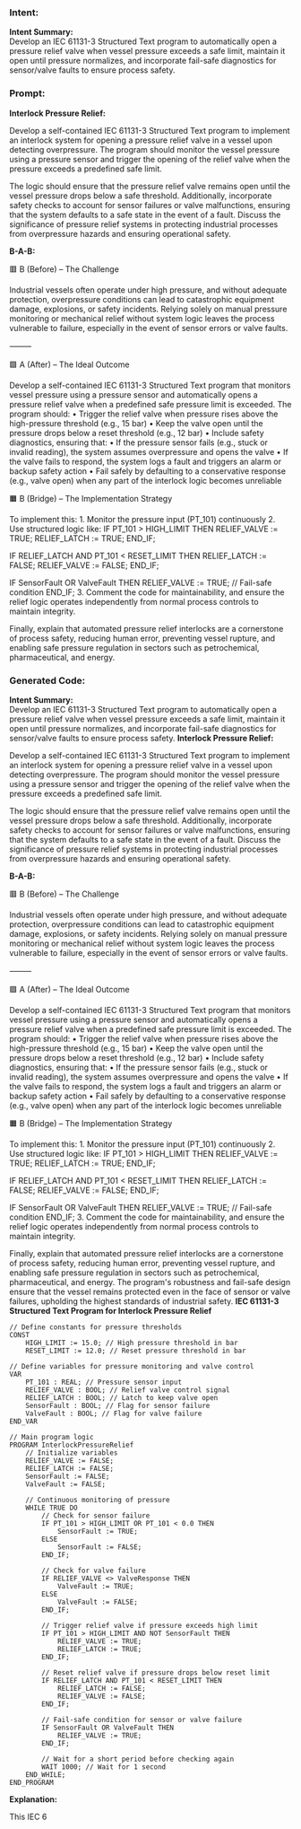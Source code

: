 ### Intent:
**Intent Summary:**  
Develop an IEC 61131-3 Structured Text program to automatically open a pressure relief valve when vessel pressure exceeds a safe limit, maintain it open until pressure normalizes, and incorporate fail-safe diagnostics for sensor/valve faults to ensure process safety.

### Prompt:
**Interlock Pressure Relief:**

Develop a self-contained IEC 61131-3 Structured Text program to implement an interlock system for opening a pressure relief valve in a vessel upon detecting overpressure. The program should monitor the vessel pressure using a pressure sensor and trigger the opening of the relief valve when the pressure exceeds a predefined safe limit.

The logic should ensure that the pressure relief valve remains open until the vessel pressure drops below a safe threshold. Additionally, incorporate safety checks to account for sensor failures or valve malfunctions, ensuring that the system defaults to a safe state in the event of a fault. Discuss the significance of pressure relief systems in protecting industrial processes from overpressure hazards and ensuring operational safety.


**B-A-B:**

🟥 B (Before) – The Challenge

Industrial vessels often operate under high pressure, and without adequate protection, overpressure conditions can lead to catastrophic equipment damage, explosions, or safety incidents. Relying solely on manual pressure monitoring or mechanical relief without system logic leaves the process vulnerable to failure, especially in the event of sensor errors or valve faults.

⸻

🟩 A (After) – The Ideal Outcome

Develop a self-contained IEC 61131-3 Structured Text program that monitors vessel pressure using a pressure sensor and automatically opens a pressure relief valve when a predefined safe pressure limit is exceeded. The program should:
	•	Trigger the relief valve when pressure rises above the high-pressure threshold (e.g., 15 bar)
	•	Keep the valve open until the pressure drops below a reset threshold (e.g., 12 bar)
	•	Include safety diagnostics, ensuring that:
	•	If the pressure sensor fails (e.g., stuck or invalid reading), the system assumes overpressure and opens the valve
	•	If the valve fails to respond, the system logs a fault and triggers an alarm or backup safety action
	•	Fail safely by defaulting to a conservative response (e.g., valve open) when any part of the interlock logic becomes unreliable
 
🟧 B (Bridge) – The Implementation Strategy

To implement this:
	1.	Monitor the pressure input (PT_101) continuously
	2.	Use structured logic like:
IF PT_101 > HIGH_LIMIT THEN
    RELIEF_VALVE := TRUE;
    RELIEF_LATCH := TRUE;
END_IF;

IF RELIEF_LATCH AND PT_101 < RESET_LIMIT THEN
    RELIEF_LATCH := FALSE;
    RELIEF_VALVE := FALSE;
END_IF;

IF SensorFault OR ValveFault THEN
    RELIEF_VALVE := TRUE; // Fail-safe condition
END_IF;
  3.	Comment the code for maintainability, and ensure the relief logic operates independently from normal process controls to maintain integrity.

Finally, explain that automated pressure relief interlocks are a cornerstone of process safety, reducing human error, preventing vessel rupture, and enabling safe pressure regulation in sectors such as petrochemical, pharmaceutical, and energy.

### Generated Code:
**Intent Summary:**  
Develop an IEC 61131-3 Structured Text program to automatically open a pressure relief valve when vessel pressure exceeds a safe limit, maintain it open until pressure normalizes, and incorporate fail-safe diagnostics for sensor/valve faults to ensure process safety.
**Interlock Pressure Relief:**

Develop a self-contained IEC 61131-3 Structured Text program to implement an interlock system for opening a pressure relief valve in a vessel upon detecting overpressure. The program should monitor the vessel pressure using a pressure sensor and trigger the opening of the relief valve when the pressure exceeds a predefined safe limit.

The logic should ensure that the pressure relief valve remains open until the vessel pressure drops below a safe threshold. Additionally, incorporate safety checks to account for sensor failures or valve malfunctions, ensuring that the system defaults to a safe state in the event of a fault. Discuss the significance of pressure relief systems in protecting industrial processes from overpressure hazards and ensuring operational safety.


**B-A-B:**

🟥 B (Before) – The Challenge

Industrial vessels often operate under high pressure, and without adequate protection, overpressure conditions can lead to catastrophic equipment damage, explosions, or safety incidents. Relying solely on manual pressure monitoring or mechanical relief without system logic leaves the process vulnerable to failure, especially in the event of sensor errors or valve faults.

⸻

🟩 A (After) – The Ideal Outcome

Develop a self-contained IEC 61131-3 Structured Text program that monitors vessel pressure using a pressure sensor and automatically opens a pressure relief valve when a predefined safe pressure limit is exceeded. The program should:
	•	Trigger the relief valve when pressure rises above the high-pressure threshold (e.g., 15 bar)
	•	Keep the valve open until the pressure drops below a reset threshold (e.g., 12 bar)
	•	Include safety diagnostics, ensuring that:
	•	If the pressure sensor fails (e.g., stuck or invalid reading), the system assumes overpressure and opens the valve
	•	If the valve fails to respond, the system logs a fault and triggers an alarm or backup safety action
	•	Fail safely by defaulting to a conservative response (e.g., valve open) when any part of the interlock logic becomes unreliable
 
🟧 B (Bridge) – The Implementation Strategy

To implement this:
	1.	Monitor the pressure input (PT_101) continuously
	2.	Use structured logic like:
IF PT_101 > HIGH_LIMIT THEN
    RELIEF_VALVE := TRUE;
    RELIEF_LATCH := TRUE;
END_IF;

IF RELIEF_LATCH AND PT_101 < RESET_LIMIT THEN
    RELIEF_LATCH := FALSE;
    RELIEF_VALVE := FALSE;
END_IF;

IF SensorFault OR ValveFault THEN
    RELIEF_VALVE := TRUE; // Fail-safe condition
END_IF;
  3.	Comment the code for maintainability, and ensure the relief logic operates independently from normal process controls to maintain integrity.

Finally, explain that automated pressure relief interlocks are a cornerstone of process safety, reducing human error, preventing vessel rupture, and enabling safe pressure regulation in sectors such as petrochemical, pharmaceutical, and energy. The program's robustness and fail-safe design ensure that the vessel remains protected even in the face of sensor or valve failures, upholding the highest standards of industrial safety.
**IEC 61131-3 Structured Text Program for Interlock Pressure Relief**

```structuredtext
// Define constants for pressure thresholds
CONST
    HIGH_LIMIT := 15.0; // High pressure threshold in bar
    RESET_LIMIT := 12.0; // Reset pressure threshold in bar

// Define variables for pressure monitoring and valve control
VAR
    PT_101 : REAL; // Pressure sensor input
    RELIEF_VALVE : BOOL; // Relief valve control signal
    RELIEF_LATCH : BOOL; // Latch to keep valve open
    SensorFault : BOOL; // Flag for sensor failure
    ValveFault : BOOL; // Flag for valve failure
END_VAR

// Main program logic
PROGRAM InterlockPressureRelief
    // Initialize variables
    RELIEF_VALVE := FALSE;
    RELIEF_LATCH := FALSE;
    SensorFault := FALSE;
    ValveFault := FALSE;

    // Continuous monitoring of pressure
    WHILE TRUE DO
        // Check for sensor failure
        IF PT_101 > HIGH_LIMIT OR PT_101 < 0.0 THEN
            SensorFault := TRUE;
        ELSE
            SensorFault := FALSE;
        END_IF;

        // Check for valve failure
        IF RELIEF_VALVE <> ValveResponse THEN
            ValveFault := TRUE;
        ELSE
            ValveFault := FALSE;
        END_IF;

        // Trigger relief valve if pressure exceeds high limit
        IF PT_101 > HIGH_LIMIT AND NOT SensorFault THEN
            RELIEF_VALVE := TRUE;
            RELIEF_LATCH := TRUE;
        END_IF;

        // Reset relief valve if pressure drops below reset limit
        IF RELIEF_LATCH AND PT_101 < RESET_LIMIT THEN
            RELIEF_LATCH := FALSE;
            RELIEF_VALVE := FALSE;
        END_IF;

        // Fail-safe condition for sensor or valve failure
        IF SensorFault OR ValveFault THEN
            RELIEF_VALVE := TRUE;
        END_IF;

        // Wait for a short period before checking again
        WAIT 1000; // Wait for 1 second
    END_WHILE;
END_PROGRAM
```

**Explanation:**

This IEC 6
